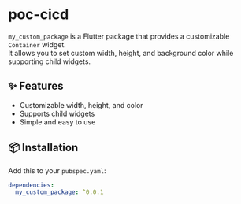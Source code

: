 # poc-cicd

`my_custom_package` is a Flutter package that provides a customizable `Container` widget.  
It allows you to set custom width, height, and background color while supporting child widgets.

## ✨ Features
- Customizable width, height, and color
- Supports child widgets
- Simple and easy to use

## 📦 Installation

Add this to your `pubspec.yaml`:

```yaml
dependencies:
  my_custom_package: ^0.0.1
